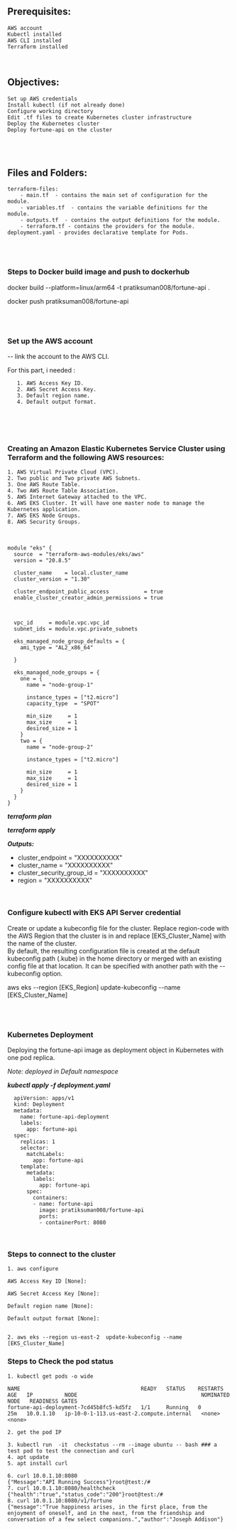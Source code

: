 

## Prerequisites:

    AWS account
    Kubectl installed
    AWS CLI installed
    Terraform installed

  <br />

## Objectives:

    Set up AWS credentials
    Install kubectl (if not already done)
    Configure working directory
    Edit .tf files to create Kubernetes cluster infrastructure
    Deploy the Kubernetes cluster
    Deploy fortune-api on the cluster

  <br />
    <br />


## Files and Folders:
```
terraform-files:
    - main.tf  - contains the main set of configuration for the module.
    - variables.tf  - contains the variable definitions for the module.
    - outputs.tf  - contains the output definitions for the module.
    - terraform.tf - contains the providers for the module.
deployment.yaml - provides declarative template for Pods.
```
 <br />
  <br />


### Steps to Docker build image and push to dockerhub

docker build --platform=linux/arm64  -t pratiksuman008/fortune-api .

docker push pratiksuman008/fortune-api

  <br />
  <br />

### Set up the AWS account
-- link the account to the AWS CLI.

For this part, i needed :

```
   1. AWS Access Key ID.
   2. AWS Secret Access Key.
   3. Default region name.
   4. Default output format.
```
  <br />



<br />
<br />

### Creating an Amazon Elastic Kubernetes Service Cluster using Terraform and the following AWS resources:

```
1. AWS Virtual Private Cloud (VPC).
2. Two public and Two private AWS Subnets.
3. One AWS Route Table.
4. Two AWS Route Table Association.
5. AWS Internet Gateway attached to the VPC.
6. AWS EKS Cluster. It will have one master node to manage the Kubernetes application.
7. AWS EKS Node Groups.
8. AWS Security Groups.
```


<br />


```
module "eks" {
  source  = "terraform-aws-modules/eks/aws"
  version = "20.8.5"

  cluster_name    = local.cluster_name
  cluster_version = "1.30"

  cluster_endpoint_public_access           = true
  enable_cluster_creator_admin_permissions = true



  vpc_id     = module.vpc.vpc_id
  subnet_ids = module.vpc.private_subnets

  eks_managed_node_group_defaults = {
    ami_type = "AL2_x86_64"

  }

  eks_managed_node_groups = {
    one = {
      name = "node-group-1"

      instance_types = ["t2.micro"]
      capacity_type  = "SPOT"

      min_size     = 1
      max_size     = 1
      desired_size = 1
    }
    two = {
      name = "node-group-2"

      instance_types = ["t2.micro"]

      min_size     = 1
      max_size     = 1
      desired_size = 1
    }
  }
}
```

***terraform plan***

***terraform apply***

***Outputs:***
  - cluster_endpoint          = "XXXXXXXXXX"
  - cluster_name              = "XXXXXXXXXX"
  - cluster_security_group_id = "XXXXXXXXXX"
  - region                    = "XXXXXXXXXX"

  <br />

### Configure kubectl with EKS API Server credential

Create or update a kubeconfig file for the cluster. Replace region-code with the AWS Region that the cluster is in and replace [EKS_Cluster_Name] with the name of the cluster.\
By default, the resulting configuration file is created at the default kubeconfig path (.kube) in the home directory or merged with an existing config file at that location. It can be specified with another path with the --kubeconfig option.

aws eks --region [EKS_Region] update-kubeconfig --name [EKS_Cluster_Name]


   <br />
   <br />

### Kubernetes Deployment
Deploying the fortune-api image as deployment object in Kubernetes with one pod replica.

_Note: deployed in Default namespace_

***kubectl apply -f deployment.yaml***


```---
  apiVersion: apps/v1
  kind: Deployment
  metadata:
    name: fortune-api-deployment
    labels:
      app: fortune-api
  spec:
    replicas: 1
    selector:
      matchLabels:
        app: fortune-api
    template:
      metadata:
        labels:
          app: fortune-api
      spec:
        containers:
        - name: fortune-api
          image: pratiksuman008/fortune-api
          ports:
          - containerPort: 8080
```

   <br />


### Steps to connect to the cluster
```
1. aws configure

AWS Access Key ID [None]:

AWS Secret Access Key [None]:

Default region name [None]:

Default output format [None]:


2. aws eks --region us-east-2  update-kubeconfig --name [EKS_Cluster_Name]
```
  

### Steps to Check the pod status

```
1. kubectl get pods -o wide

NAME                                      READY   STATUS    RESTARTS   AGE   IP          NODE                                       NOMINATED NODE   READINESS GATES
fortune-api-deployment-7cd45b8fc5-kd5fz   1/1     Running   0          25m   10.0.1.10   ip-10-0-1-113.us-east-2.compute.internal   <none>           <none>

2. get the pod IP

```
```
3. kubectl run  -it  checkstatus --rm --image ubuntu -- bash ### a test pod to test the connection and curl
4. apt update
5. apt install curl

6. curl 10.0.1.10:8080
{"Message":"API Running Success"}root@test:/#
7. curl 10.0.1.10:8080/healthcheck
{"health":"true","status_code":"200"}root@test:/#
8. curl 10.0.1.10:8080/v1/fortune 
{"message":"True happiness arises, in the first place, from the enjoyment of oneself, and in the next, from the friendship and conversation of a few select companions.","author":"Joseph Addison"}

```
